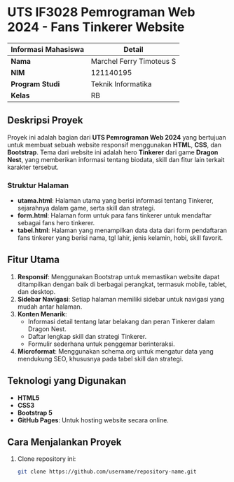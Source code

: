 # UTS IF3028 Pemrograman Web 2024 - Fans Tinkerer Website

| **Informasi Mahasiswa**      | **Detail**                      |
|------------------------------|----------------------------------|
| **Nama**                     | Marchel Ferry Timoteus S         |
| **NIM**                      | 121140195                       |
| **Program Studi**            | Teknik Informatika               |
| **Kelas**                    | RB                              |

## Deskripsi Proyek

Proyek ini adalah bagian dari **UTS Pemrograman Web 2024** yang bertujuan untuk membuat sebuah website responsif menggunakan **HTML**, **CSS**, dan **Bootstrap**. Tema dari website ini adalah hero **Tinkerer** dari game **Dragon Nest**, yang memberikan informasi tentang biodata, skill dan fitur lain terkait karakter tersebut.

### Struktur Halaman
- **utama.html**: Halaman utama yang berisi informasi tentang Tinkerer, sejarahnya dalam game, serta skill dan strategi.
- **form.html**: Halaman form untuk para fans tinkerer untuk mendaftar sebagai fans hero tinkerer.
- **tabel.html**: Halaman yang menampilkan data data dari form pendaftaran fans tinkerer yang berisi nama, tgl lahir, jenis kelamin, hobi, skill favorit.

## Fitur Utama
1. **Responsif**: Menggunakan Bootstrap untuk memastikan website dapat ditampilkan dengan baik di berbagai perangkat, termasuk mobile, tablet, dan desktop.
2. **Sidebar Navigasi**: Setiap halaman memiliki sidebar untuk navigasi yang mudah antar halaman.
3. **Konten Menarik**:
   - Informasi detail tentang latar belakang dan peran Tinkerer dalam Dragon Nest.
   - Daftar lengkap skill dan strategi Tinkerer.
   - Formulir sederhana untuk penggemar berinteraksi.
4. **Microformat**: Menggunakan schema.org untuk mengatur data yang mendukung SEO, khususnya pada tabel skill dan strategi.

## Teknologi yang Digunakan
- **HTML5**
- **CSS3**
- **Bootstrap 5**
- **GitHub Pages**: Untuk hosting website secara online.

## Cara Menjalankan Proyek
1. Clone repository ini:
   ```bash
   git clone https://github.com/username/repository-name.git
